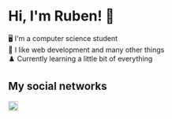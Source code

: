 # Hi, I'm Ruben! :wave:

:desktop_computer: I'm a computer science student <br>
:star2: I like web development and many other things <br>
:chess_pawn: Currently learning a little bit of everything

## My social networks
<a href="https://www.linkedin.com/in/ruben-clerc/">
<img src="https://image.flaticon.com/icons/png/512/174/174857.png" height="20px">
</a>
